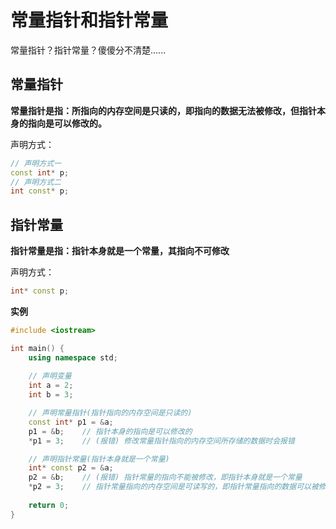 # 常量指针和指针常量

常量指针？指针常量？傻傻分不清楚......



## 常量指针

**常量指针是指：所指向的内存空间是只读的，即指向的数据无法被修改，但指针本身的指向是可以修改的。**

声明方式：

```c++
// 声明方式一
const int* p;
// 声明方式二
int const* p;
```



## 指针常量

**指针常量是指：指针本身就是一个常量，其指向不可修改**

声明方式：

```c++
int* const p;
```



**实例**

```c++
#include <iostream>

int main() {
    using namespace std;
    
    // 声明变量
    int a = 2;
    int b = 3;

    // 声明常量指针(指针指向的内存空间是只读的)
    const int* p1 = &a;
    p1 = &b;    // 指针本身的指向是可以修改的
    *p1 = 3;    // (报错) 修改常量指针指向的内存空间所存储的数据时会报错

    // 声明指针常量(指针本身就是一个常量)
    int* const p2 = &a;
    p2 = &b;    // (报错) 指针常量的指向不能被修改，即指针本身就是一个常量
    *p2 = 3;    // 指针常量指向的内存空间是可读写的，即指针常量指向的数据可以被修改
    
    return 0;
}
```

